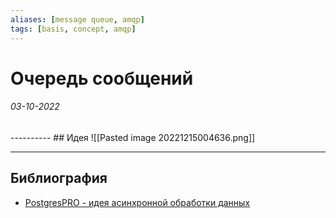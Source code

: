 ```yaml
---
aliases: [message queue, amqp]
tags: [basis, concept, amqp]
---
```

# Очередь сообщений
<h6>03-10-2022</h6>
----------
## Идея
![[Pasted image 20221215004636.png]]


---
## Библиография
- [PostgresPRO - идея асинхронной обработки данных](https://edu.postgrespro.ru/dev2/dev2_13_ext_async.html)
